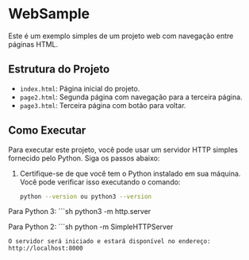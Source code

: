 # WebSample

Este é um exemplo simples de um projeto web com navegação entre páginas HTML.

## Estrutura do Projeto

- `index.html`: Página inicial do projeto.
- `page2.html`: Segunda página com navegação para a terceira página.
- `page3.html`: Terceira página com botão para voltar.

## Como Executar

Para executar este projeto, você pode usar um servidor HTTP simples fornecido pelo Python. Siga os passos abaixo:

1. Certifique-se de que você tem o Python instalado em sua máquina. Você pode verificar isso executando o comando:

   ```sh
   python --version ou python3 --version

Para Python 3:
    ```sh
   python3 -m http.server

Para Python 2:
    ```sh
    python -m SimpleHTTPServer

    O servidor será iniciado e estará disponível no endereço:
    http://localhost:8000